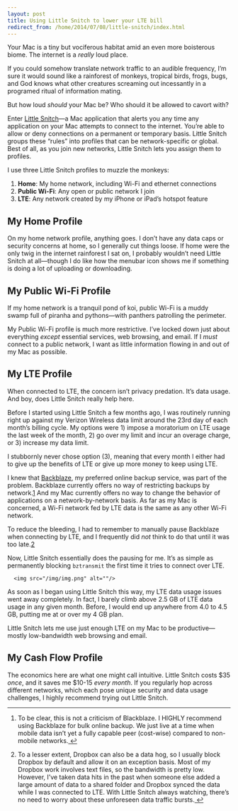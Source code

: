 ```yaml
---
layout: post
title: Using Little Snitch to lower your LTE bill
redirect_from: /home/2014/07/08/little-snitch/index.html
---
```

<p>Your Mac is a tiny but vociferous habitat amid an even more boisterous biome. The internet is a <em>really</em> loud place.</p>

<p>If you could somehow translate network traffic to an audible frequency, I&#8217;m sure it would sound like a rainforest of monkeys, tropical birds, frogs, bugs, and God knows what other creatures screaming out incessantly in a programed ritual of information mating.</p>

<p>But how loud <em>should</em> your Mac be? Who should it be allowed to cavort with?</p>

<p>Enter <a href="http://www.obdev.at/products/littlesnitch/index.html">Little Snitch</a>—a Mac application that alerts you any time any application on your Mac attempts to connect to the internet. You&#8217;re able to allow or deny connections on a permanent or temporary basis. Little Snitch groups these &#8220;rules&#8221; into profiles that can be network-specific or global. Best of all, as you join new networks, Little Snitch lets you assign them to profiles.</p>

<p>I use three Little Snitch profiles to muzzle the monkeys:</p>

<ol>
<li><strong>Home</strong>: My home network, including Wi-Fi and ethernet connections</li>
<li><strong>Public Wi-Fi</strong>: Any open or public network I join</li>
<li><strong>LTE</strong>: Any network created by my iPhone or iPad&#8217;s hotspot feature</li>
</ol>

<h2 id="myhomeprofile">My Home Profile</h2>

<p>On my home network profile, anything goes. I don&#8217;t have any data caps or security concerns at home, so I generally cut things loose. If home were the only twig in the internet rainforest I sat on, I probably wouldn&#8217;t need Little Snitch at all—though I do like how the menubar icon shows me if something is doing a lot of uploading or downloading.</p>

<h2 id="mypublicwi-fiprofile">My Public Wi-Fi Profile</h2>

<p>If my home network is a tranquil pond of koi, public Wi-Fi is a muddy swamp full of piranha and pythons—with panthers patrolling the perimeter.</p>

<p>My Public Wi-Fi profile is much more restrictive. I&#8217;ve locked down just about everything <em>except</em> essential services, web browsing, and email. If I <em>must</em> connect to a public network, I want as little information flowing in and out of my Mac as possible.</p>

<h2 id="mylteprofile">My LTE Profile</h2>

<p>When connected to LTE, the concern isn&#8217;t privacy predation. It&#8217;s data usage. And boy, does Little Snitch really help here.</p>

<p>Before I started using Little Snitch a few months ago, I was routinely running right up against my Verizon Wireless data limit around the 23rd day of each month&#8217;s billing cycle. My options were 1) impose a moratorium on LTE usage the last week of the month, 2) go over my limit and incur an overage charge, or 3) increase my data limit.</p>

<p>I stubbornly never chose option (3), meaning that every month I either had to give up the benefits of LTE or give up more money to keep using LTE.</p>

<p>I knew that <a href="http://www.backblaze.com">Backblaze</a>, my preferred online backup service, was part of the problem. Backblaze currently offers no way of restricting backups by network.<a href="#fn:fb" id="fnref:fb" title="see footnote" class="footnote">1</a>  And my Mac currently offers no way to change the behavior of applications on a network-by-network basis. As far as my Mac is concerned, a Wi-Fi network fed by LTE data is the same as any other Wi-Fi network.</p>

<p>To reduce the bleeding, I had to remember to manually pause Backblaze when connecting by LTE, and I frequently did <em>not</em> think to do that until it was too late.<a href="#fn:f1" id="fnref:f1" title="see footnote" class="footnote">2</a> </p>

<p>Now, Little Snitch essentially does the pausing for me. It&#8217;s as simple as permanently blocking <code>bztransmit</code> the first time it tries to connect over LTE.</p>

  
      <img src="/img/img.png" alt=""/>
  

<p>As soon as I began using Little Snitch this way, my LTE data usage issues went away completely. In fact, I barely climb above 2.5 GB of LTE data usage in any given month. Before, I would end up anywhere from 4.0 to 4.5 GB, putting me at or over my 4 GB plan.</p>

<p>Little Snitch lets me use just enough LTE on my Mac to be productive—mostly low-bandwidth web browsing and email.</p>

<h2 id="mypayoff">My Cash Flow Profile</h2>

<p>The economics here are what one might call intuitive. Little Snitch costs $35 <em>once</em>, and it saves me $10-15 <em>every month</em>. If you regularly hop across different networks, which each pose unique security and data usage challenges, I highly recommend trying out Little Snitch.</p>

<div class="footnotes">
<hr />
<ol>

<li id="fn:fb"><p>To be clear, this is not a criticism of Blackblaze. I HIGHLY recommend using Backblaze for bulk online backup. We just live at a time when mobile data isn&#8217;t yet a fully capable peer (cost-wise) compared to non-mobile networks.<a href="#fnref:fb" title="return to article" class="reversefootnote">&#160;&#8617;</a></p></li>

<li id="fn:f1"><p>To a lesser extent, Dropbox can also be a data hog, so I usually block Dropbox by default and allow it on an exception basis. Most of my Dropbox work involves text files, so the bandwidth is pretty low. However, I&#8217;ve taken data hits in the past when someone else added a large amount of data to a shared folder and Dropbox synced the data while I was connected to LTE. With Little Snitch always watching, there&#8217;s no need to worry about these unforeseen data traffic bursts.<a href="#fnref:f1" title="return to article" class="reversefootnote">&#160;&#8617;</a></p></li>

</ol>
</div>
